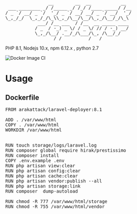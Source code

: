 <pre>
                __        __  __           __  
 ___ ________ _/ /_____ _/ /_/ /____ _____/ /__
/ _ `/ __/ _ `/  '_/ _ `/ __/ __/ _ `/ __/  '_/
\_,_/_/  \_,_/_/\_\\_,_/\__/\__/\_,_/\__/_/\_\ 
            ___/ /__ ___  / /__  __ _____ ____ 
           / _  / -_) _ \/ / _ \/ // / -_) __/ 
           \_,_/\__/ .__/_/\___/\_, /\__/_/    
                  /_/          /___/           
</pre>

PHP 8.1, Nodejs 10.x, npm 6.12.x , python 2.7 

![Docker Image CI](https://github.com/arakattack/laravel-deployer/workflows/Docker%20Image%20CI/badge.svg?branch=master)
# Usage

## Dockerfile
<pre>
FROM arakattack/laravel-deployer:8.1

ADD . /var/www/html
COPY . /var/www/html
WORKDIR /var/www/html


RUN touch storage/logs/laravel.log
RUN composer global require hirak/prestissimo
RUN composer install
COPY .env.example .env
RUN php artisan view:clear
RUN php artisan config:clear
RUN php artisan cache:clear
RUN php artisan vendor:publish --all
RUN php artisan storage:link
RUN composer  dump-autoload

RUN chmod -R 777 /var/www/html/storage
RUN chmod -R 755 /var/www/html/vendor
</pre>
